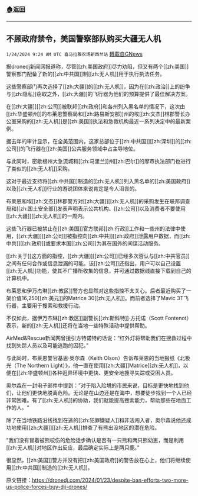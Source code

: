 ###  [:house:返回](README.md)
---


## 不顾政府禁令，美国警察部队购买大疆无人机
`1/24/2024 9:24 AM UTC 喜马拉雅农场新西兰站` [轉載自GNews](https://gnews.org/articles/2248337)

据dronedj新闻网报道称，尽管[[zh:美国政府]]尽力劝阻，但又有两个[[zh:美国]]警察部门配备了新的[[zh:中共国]]制[[zh:无人机]]用于执行执法任务。

这些警察部门再次选择了[[zh:大疆]]的[[zh:无人机]]，因为在[[zh:政治]]上的纷争与[[zh:隐私]]窃取之外，[[zh:大疆]]的飞行器为他们的预算提供了最佳解决方案。

在[[zh:大疆]][[zh:公司]]被联邦[[zh:政府]]和各州列入黑名单的情况下，这次由[[zh:华盛顿州]]的布莱恩警察局和[[zh:路易斯安那]]州的埃[[zh:文杰]]林郡警长办公室采购的[[zh:无人机]]是[[zh:美国]]执法和急救机构最近一系列决定中的最新案例。

据去年的审计显示，在全美范围内，这家总部位于[[zh:中共国]][[zh:深圳]]的[[zh:公司]]的飞行器在[[zh:美国]]公共服务领域中占主导地位。

与此同时，密歇根州大急流城和[[zh:马里兰]]州[[zh:巴尔]]的摩市执法部门也进行了类似的[[zh:无人机]]采购。

这对于最近支持将[[zh:中共国]]制造的[[zh:无人机]]列入黑名单的[[zh:美国政府]]以及[[zh:无人机]]行业的游说团体来说肯定是令人沮丧的。

布莱恩和埃[[zh:文杰]]林郡警方对[[zh:大疆]][[zh:无人机]]的采购发生在联邦调查局和[[zh:国土安全部]]发表声明表示公共机构、[[zh:公司]]以及消费者不要使用[[zh:大疆]][[zh:无人机]]的一周内。

这些飞行器已被禁止在[[zh:美国]]官方联邦[[zh:行政]]工作和一些州的法律中使用，[[zh:大疆]][[zh:公司]]被指控向[[zh:中共]][[zh:政府]]泄露用户数据，而[[zh:中共]][[zh:政府]]或要求本国[[zh:公司]]为其在国外的间谍活动服务。

[[zh:关于]]这方面的指控，[[zh:大疆]][[zh:公司]]已经多次否认与[[zh:中共官员]]之间有任何合作或信息泄漏的可能。该[[zh:公司]]还指出，用户可以自己设置[[zh:无人机]]功能，使其不广播所收集的信息，并可通过数据线直接下载到自己的计算机中。

布莱恩和伊万杰琳[[zh:教区]]警方也显然对这些指控不太关心。后者最近购买了一架价值16,250[[zh:美元]]的Matrice 30[[zh:无人机]]。而前者选择了Mavic 3T飞行器，主要用于搜索和救援行动。

不仅如此，据伊万杰琳[[zh:教区]]副警长[[zh:斯科特]]·方托诺（Scott Fontenot）表示，新的[[zh:无人机]]还将在当地一些特殊活动中提供帮助。

AirMed&Rescue新闻网曾援引方特诺特的话说：“红外灯将帮助我们在搜救过程中找到失踪人员以及可能逃跑的囚犯。”

与此同时，布莱恩警官基思·奥尔森（Keith Olson）告诉布莱恩的当地报纸《北极光（The Northern Light）》，他一直在使用[[zh:大疆]]Matrice[[zh:无人机]]，以便在[[zh:华盛顿州]]各种迥异环境中更快、更安全地搜寻失踪或受困人员。

奥尔森在一封电子邮件中提到：”对于陷入险境的市民来说，目标是更快地找到他们，让他们更快地脱离危险。无论是在山边还是在海中，想要徒步找到一个人已经非常困难。有了[[zh:无人机]]的协助，我们就能提高搜索能力，帮助那些在地面工作的人。"

除了在当地铁路沿线找到在逃的[[zh:犯罪嫌疑人]]和非法闯入者，奥尔森说他还成功地使用[[zh:大疆]][[zh:无人机]]排查了有熊出没地区的潜在危险。

"我们没有冒着被熊咬伤的危险徒步确认是否有一只熊和两只熊幼崽，而是利用[[zh:无人机]]对地区作出反应，最后确定实际上是两只鹿。”

很显然，[[zh:美国]]警方并没有把[[zh:美国政府]]的警告放在心上，他们将继续使用[[zh:中共国]]制造的[[zh:无人机]]。

原文链接：https://dronedj.com/2024/01/23/despite-ban-efforts-two-more-us-police-forces-buy-dji-drones/
